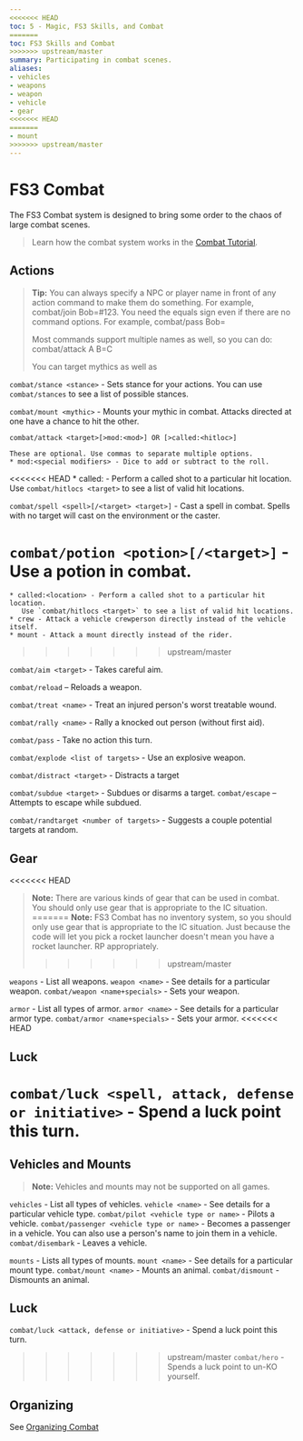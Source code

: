 ```yaml
---
<<<<<<< HEAD
toc: 5 - Magic, FS3 Skills, and Combat
=======
toc: FS3 Skills and Combat
>>>>>>> upstream/master
summary: Participating in combat scenes.
aliases:
- vehicles
- weapons
- weapon
- vehicle
- gear
<<<<<<< HEAD
=======
- mount
>>>>>>> upstream/master
---
```

# FS3 Combat

The FS3 Combat system is designed to bring some order to the chaos of large combat scenes.

> Learn how the combat system works in the [Combat Tutorial](/help/fs3combat_tutorial).

## Actions

> **Tip:** You can always specify a NPC or player name in front of any action command to make them do something.  For example, combat/join Bob=#123.  You need the equals sign even if there are no command options.  For example, combat/pass Bob=
>
> Most commands support multiple names as well, so you can do: combat/attack A B=C
>
>You can target mythics as well as

`combat/stance <stance>` - Sets stance for your actions.  You can use `combat/stances` to see a list of possible stances.

`combat/mount <mythic>` - Mounts your mythic in combat. Attacks directed at one have a chance to hit the other.

`combat/attack <target>[>mod:<mod>] OR [>called:<hitloc>]`

    These are optional. Use commas to separate multiple options.
    * mod:<special modifiers> - Dice to add or subtract to the roll.
<<<<<<< HEAD
    * called:<location> - Perform a called shot to a particular hit location.
       Use `combat/hitlocs <target>` to see a list of valid hit locations.

`combat/spell <spell>[/<target> <target>]` - Cast a spell in combat. Spells with no target will cast on the environment or the caster.

`combat/potion <potion>[/<target>]` - Use a potion in combat.
=======
    * called:<location> - Perform a called shot to a particular hit location. 
       Use `combat/hitlocs <target>` to see a list of valid hit locations. 
    * crew - Attack a vehicle crewperson directly instead of the vehicle itself.
    * mount - Attack a mount directly instead of the rider.
>>>>>>> upstream/master

`combat/aim <target>` - Takes careful aim.

`combat/reload` – Reloads a weapon.

`combat/treat <name>` - Treat an injured person's worst treatable wound.

`combat/rally <name>` - Rally a knocked out person (without first aid).

`combat/pass` - Take no action this turn.

`combat/explode <list of targets>` - Use an explosive weapon.

`combat/distract <target>` - Distracts a target

`combat/subdue <target>` - Subdues or disarms a target.
`combat/escape` – Attempts to escape while subdued.

`combat/randtarget <number of targets>` - Suggests a couple potential targets at random.

## Gear

<<<<<<< HEAD
> **Note:** There are various kinds of gear that can be used in combat. You should only use gear that is appropriate to the IC situation.
=======
> **Note:** FS3 Combat has no inventory system, so you should only use gear that is appropriate to the IC situation.  Just because the code will let you pick a rocket launcher doesn't mean you have a rocket launcher.  RP appropriately.
>>>>>>> upstream/master

`weapons` - List all weapons.
`weapon <name>` - See details for a particular weapon.
`combat/weapon <name+specials>` - Sets your weapon.

`armor` - List all types of armor.
`armor <name>` - See details for a particular armor type.
`combat/armor <name+specials>` - Sets your armor.
<<<<<<< HEAD

## Luck

`combat/luck <spell, attack, defense or initiative>` - Spend a luck point this turn.
=======

## Vehicles and Mounts

> **Note:** Vehicles and mounts may not be supported on all games.

`vehicles` - List all types of vehicles.
`vehicle <name>` - See details for a particular vehicle type.
`combat/pilot <vehicle type or name>` - Pilots a vehicle.
`combat/passenger <vehicle type or name>` - Becomes a passenger in a vehicle.
        You can also use a person's name to join them in a vehicle.
`combat/disembark` - Leaves a vehicle.

`mounts` - Lists all types of mounts.
`mount <name>` - See details for a particular mount type.
`combat/mount <name>` - Mounts an animal.
`combat/dismount` - Dismounts an animal.

## Luck

`combat/luck <attack, defense or initiative>` - Spend a luck point this turn. 
>>>>>>> upstream/master
`combat/hero` - Spends a luck point to un-KO yourself.

## Organizing

See [Organizing Combat](/help/combat_org)